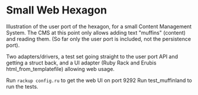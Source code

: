 Small Web Hexagon
==========

Illustration of the user port of the hexagon, for a small Content Management System.
The CMS at this point only allows adding text "muffins" (content) and reading them.
(So far only the user port is included, not the persistence port).

Two adapters/drivers, a test set going straight to the user port API and getting a struct back,
and a UI adapter (Ruby Rack and Erubis html_from_templatefile) allowing web usage.

Run `rackup config.ru` to get the web UI on port 9292
Run test_muffinland to run the tests.


